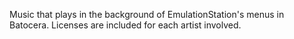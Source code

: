 Music that plays in the background of EmulationStation's menus in Batocera. Licenses are included for each artist involved.
